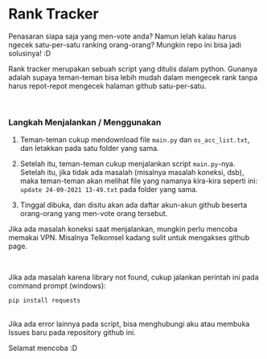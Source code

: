 # Rank Tracker

Penasaran siapa saja yang men-vote anda? Namun lelah kalau harus ngecek satu-per-satu ranking orang-orang? Mungkin repo ini bisa jadi solusinya! :D

Rank tracker merupakan sebuah script yang ditulis dalam python. Gunanya adalah supaya teman-teman bisa lebih mudah dalam mengecek rank tanpa harus repot-repot mengecek halaman github satu-per-satu. 

<br>

### Langkah Menjalankan /  Menggunakan

1. Teman-teman cukup mendownload file `main.py` dan `os_acc_list.txt`, dan letakkan pada satu folder yang sama. 

2. Setelah itu, teman-teman cukup menjalankan script `main.py`-nya. Setelah itu, jika tidak ada masalah (misalnya masalah koneksi, dsb), maka teman-teman akan melihat file yang namanya kira-kira seperti ini: `update 24-09-2021 13-49.txt` pada folder yang sama.
3. Tinggal dibuka, dan disitu akan ada daftar akun-akun github beserta orang-orang yang men-vote orang tersebut.

Jika ada masalah koneksi saat menjalankan, mungkin perlu mencoba memakai VPN. Misalnya Telkomsel kadang sulit untuk mengakses github page.

<br>

Jika ada masalah karena library not found, cukup jalankan perintah ini pada command prompt (windows):

```
pip install requests
```

<br>
Jika ada error lainnya pada script, bisa menghubungi aku atau membuka Issues baru pada repository github ini. 
<br>

Selamat mencoba :D

